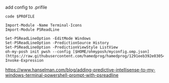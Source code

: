 
add config to .prifile

```
code $PROFILE
```

```
Import-Module -Name Terminal-Icons
Import-Module PSReadLine

Set-PSReadLineOption -EditMode Windows
Set-PSReadLineOption -PredictionSource History
Set-PSReadLineOption -PredictionViewStyle ListView
oh-my-posh init pwsh --config [$HOME/ohmyposh/myconfig.omp.json](https://raw.githubusercontent.com/hamedprog/hamedprog/1291eeb392e030540ade78a53dc2467f618e9c25/my_terminal/myconfig.omp.json)| Invoke-Expression
```

https://www.hanselman.com/blog/adding-predictive-intellisense-to-my-windows-terminal-powershell-prompt-with-psreadline




